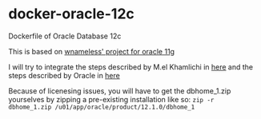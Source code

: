 docker-oracle-12c
=================

Dockerfile of Oracle Database 12c

This is based on [wnameless' project for oracle 11g](https://github.com/wnameless/docker-oracle-xe-11g)

I will try to integrate the steps described by M.el Khamlichi in [here](http://www.unixmen.com/install-oracle-database-12-oracle-linux-6-5/)
and the steps described by Oracle in [here](http://docs.oracle.com/cd/E16655_01/install.121/e17720/app_cloning.htm#LADBI7852)

Because of licenesing issues, you will have to get the dbhome_1.zip yourselves by zipping a pre-existing installation like so: `zip -r dbhome_1.zip /u01/app/oracle/product/12.1.0/dbhome_1`
